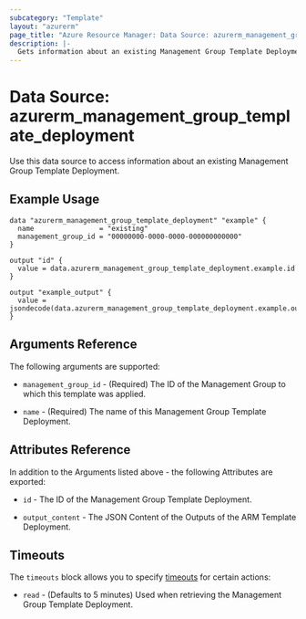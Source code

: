 ```yaml
---
subcategory: "Template"
layout: "azurerm"
page_title: "Azure Resource Manager: Data Source: azurerm_management_group_template_deployment"
description: |-
  Gets information about an existing Management Group Template Deployment.
---
```


# Data Source: azurerm_management_group_template_deployment

Use this data source to access information about an existing Management Group Template Deployment.

## Example Usage

```hcl
data "azurerm_management_group_template_deployment" "example" {
  name                = "existing"
  management_group_id = "00000000-0000-0000-000000000000"
}

output "id" {
  value = data.azurerm_management_group_template_deployment.example.id
}

output "example_output" {
  value = jsondecode(data.azurerm_management_group_template_deployment.example.output_content).exampleOutput.value
}
```

## Arguments Reference

The following arguments are supported:

* `management_group_id` - (Required) The ID of the Management Group to which this template was applied.

* `name` - (Required) The name of this Management Group Template Deployment.

## Attributes Reference

In addition to the Arguments listed above - the following Attributes are exported: 

* `id` - The ID of the Management Group Template Deployment.

* `output_content` - The JSON Content of the Outputs of the ARM Template Deployment.

## Timeouts

The `timeouts` block allows you to specify [timeouts](https://www.terraform.io/language/resources/syntax#operation-timeouts) for certain actions:

* `read` - (Defaults to 5 minutes) Used when retrieving the Management Group Template Deployment.
